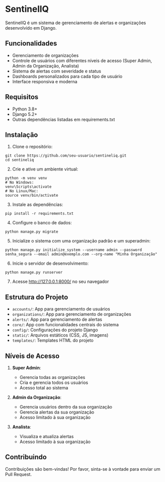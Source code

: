 # SentinelIQ

SentinelIQ é um sistema de gerenciamento de alertas e organizações desenvolvido em Django.

## Funcionalidades

- Gerenciamento de organizações
- Controle de usuários com diferentes níveis de acesso (Super Admin, Admin da Organização, Analista)
- Sistema de alertas com severidade e status
- Dashboards personalizados para cada tipo de usuário
- Interface responsiva e moderna

## Requisitos

- Python 3.8+
- Django 5.2+
- Outras dependências listadas em requirements.txt

## Instalação

1. Clone o repositório:
```
git clone https://github.com/seu-usuario/sentineliq.git
cd sentineliq
```

2. Crie e ative um ambiente virtual:
```
python -m venv venv
# No Windows:
venv\Scripts\activate
# No Linux/Mac:
source venv/bin/activate
```

3. Instale as dependências:
```
pip install -r requirements.txt
```

4. Configure o banco de dados:
```
python manage.py migrate
```

5. Inicialize o sistema com uma organização padrão e um superadmin:
```
python manage.py initialize_system --username admin --password senha_segura --email admin@exemplo.com --org-name "Minha Organização"
```

6. Inicie o servidor de desenvolvimento:
```
python manage.py runserver
```

7. Acesse http://127.0.0.1:8000/ no seu navegador

## Estrutura do Projeto

- `accounts/`: App para gerenciamento de usuários
- `organizations/`: App para gerenciamento de organizações
- `alerts/`: App para gerenciamento de alertas
- `core/`: App com funcionalidades centrais do sistema
- `config/`: Configurações do projeto Django
- `static/`: Arquivos estáticos (CSS, JS, imagens)
- `templates/`: Templates HTML do projeto

## Níveis de Acesso

1. **Super Admin**:
   - Gerencia todas as organizações
   - Cria e gerencia todos os usuários
   - Acesso total ao sistema

2. **Admin da Organização**:
   - Gerencia usuários dentro da sua organização
   - Gerencia alertas da sua organização
   - Acesso limitado à sua organização

3. **Analista**:
   - Visualiza e atualiza alertas
   - Acesso limitado à sua organização

## Contribuindo

Contribuições são bem-vindas! Por favor, sinta-se à vontade para enviar um Pull Request.
